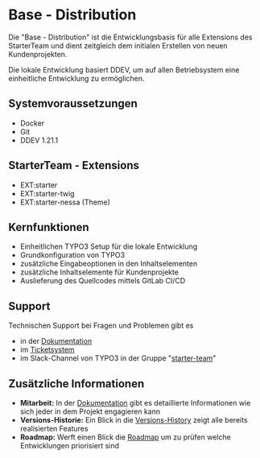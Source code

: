 # Base - Distribution

Die "Base - Distribution" ist die Entwicklungsbasis für alle Extensions des StarterTeam und dient zeitgleich dem
initialen Erstellen von neuen Kundenprojekten.

Die lokale Entwicklung basiert DDEV, um auf allen Betriebsystem eine einheitliche Entwicklung zu ermöglichen.

## Systemvoraussetzungen

* Docker
* Git
* DDEV 1.21.1

## StarterTeam - Extensions

* EXT:starter
* EXT:starter-twig
* EXT:starter-nessa (Theme)

## Kernfunktionen

* Einheitlichen TYPO3 Setup für die lokale Entwicklung
* Grundkonfiguration von TYPO3
* zusätzliche Eingabeoptionen in den Inhaltselementen
* zusätzliche Inhaltselemente für Kundenprojekte
* Auslieferung des Quellcodes mittels GitLab CI/CD

## Support

Technischen Support bei Fragen und Problemen gibt es

* in der [Dokumentation](https://docs-distribution.starter.team)
* im [Ticketsystem](https://gitlab.com/starterteam/team/base/-/issues)
* im Slack-Channel von TYPO3 in der Gruppe "[starter-team](https://typo3.slack.com/archives/GD9FSSVFS)"

## Zusätzliche Informationen

* **Mitarbeit:** In der [Dokumentation](https://docs-distribution.starter.team/Mitarbeit/index.html) gibt es detaillierte Informationen wie sich jeder in dem Projekt engagieren kann
* **Versions-Historie:** Ein Blick in die [Versions-History](https://docs-distribution.starter.team/Changelog/changelog.html) zeigt alle bereits realisierten Features
* **Roadmap:** Werft einen Blick die [Roadmap](https://gitlab.com/starterteam/team/base/-/milestones) um zu prüfen welche Entwicklungen priorisiert sind
